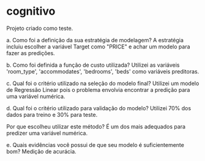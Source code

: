 # cognitivo

Projeto criado como teste.

a. Como foi a definição da sua estratégia de modelagem? A estratégia incluiu escolher a variável Target como "PRICE" e achar um modelo para fazer as predições.


b. Como foi definida a função de custo utilizada? Utilizei as variáveis 'room_type', 'accommodates', 'bedrooms', 'beds' como variáveis preditoras.


c. Qual foi o critério utilizado na seleção do modelo final? Utilizei um modelo de Regressão Linear pois o problema envolvia encontrar a predição para uma variável numérica.


d. Qual foi o critério utilizado para validação do modelo? Utilizei 70% dos dados para treino e 30% para teste.


Por que escolheu utilizar este método? É um dos mais adequados para predizer uma variável numérica.


e. Quais evidências você possui de que seu modelo é suficientemente bom? Medição de acurácia.

